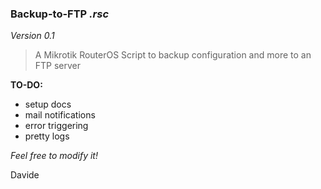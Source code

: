 ### Backup-to-FTP ***.rsc***
*Version 0.1*
>A Mikrotik RouterOS Script to backup configuration and more to an FTP server

**TO-DO:**

* setup docs
* mail notifications
* error triggering
* pretty logs

*Feel free to modify it!*

Davide
